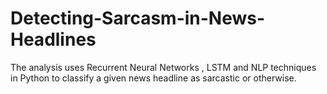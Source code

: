 # Detecting-Sarcasm-in-News-Headlines
The analysis uses Recurrent Neural Networks , LSTM and NLP techniques in Python to classify a given news headline as sarcastic or otherwise. 

